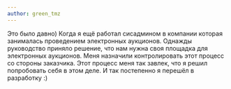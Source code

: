 ```yaml
---
author: green_tmz
---
```


Это было давно) Когда я ещё работал сисадмином в компании которая занималась проведением электронных аукционов. Однажды
руководство приняло решение, что нам нужна своя площадка для электронных аукционов. Меня назначили контролировать этот
процесс со стороны заказчика. Этот процесс меня так завлек, что я решил попробовать себя в этом деле. И так постепенно я
перешёл в разработку :)